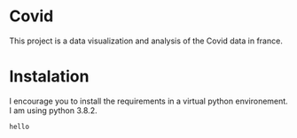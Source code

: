# Covid

This project is a data visualization and analysis of the Covid data in france. 

# Instalation 

I encourage you to install the requirements in a virtual python environement. I am using python 3.8.2. 

```
hello 
```

